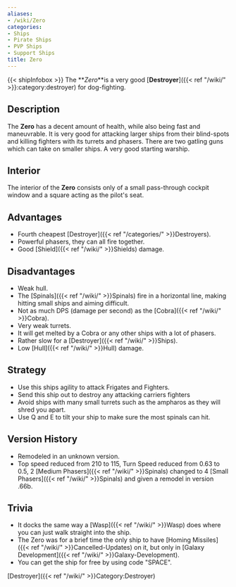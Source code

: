 ```yaml
---
aliases:
- /wiki/Zero
categories:
- Ships
- Pirate Ships
- PVP Ships
- Support Ships
title: Zero
---
```


{{< shipInfobox >}} The **_Zero_**is a very good [**Destroyer**]({{< ref "/wiki/" >}}:category:destroyer) for dog-fighting.

## Description

The **Zero** has a decent amount of health, while also being fast and maneuvrable. It is very good for attacking larger ships from their blind-spots and killing fighters with its turrets and phasers. There are two gatling guns which can take on smaller ships. A very good starting warship.

## Interior

The interior of the **Zero** consists only of a small pass-through cockpit window and a square acting as the pilot's seat.

## Advantages

- Fourth cheapest [Destroyer]({{< ref "/categories/" >}}Destroyers).
- Powerful phasers, they can all fire together.
- Good [Shield]({{< ref "/wiki/" >}}Shields) damage.

## Disadvantages

- Weak hull.
- The [Spinals]({{< ref "/wiki/" >}}Spinals) fire in a horizontal line, making hitting small ships and aiming difficult.
- Not as much DPS (damage per second) as the [Cobra]({{< ref "/wiki/" >}}Cobra).
- Very weak turrets.
- It will get melted by a Cobra or any other ships with a lot of phasers.
- Rather slow for a [Destroyer]({{< ref "/wiki/" >}}Ships).
- Low [Hull]({{< ref "/wiki/" >}}Hull) damage.

## Strategy

- Use this ships agility to attack Frigates and Fighters.
- Send this ship out to destroy any attacking carriers fighters
- Avoid ships with many small turrets such as the ampharos as they will shred you apart.
- Use Q and E to tilt your ship to make sure the most spinals can hit.

## Version History 

- Remodeled in an unknown version.
- Top speed reduced from 210 to 115, Turn Speed reduced from 0.63 to 0.5, 2 [Medium Phasers]({{< ref "/wiki/" >}}Spinals) changed to 4 [Small Phasers]({{< ref "/wiki/" >}}Spinals) and given a remodel in version .66b.

## Trivia

- It docks the same way a [Wasp]({{< ref "/wiki/" >}}Wasp) does where you can just walk straight into the ship.
- The Zero was for a brief time the only ship to have [Homing Missiles]({{< ref "/wiki/" >}}Cancelled-Updates) on it, but only in [Galaxy Development]({{< ref "/wiki/" >}}Galaxy-Development).
- You can get the ship for free by using code "SPACE".

[Destroyer]({{< ref "/wiki/" >}}Category:Destroyer)